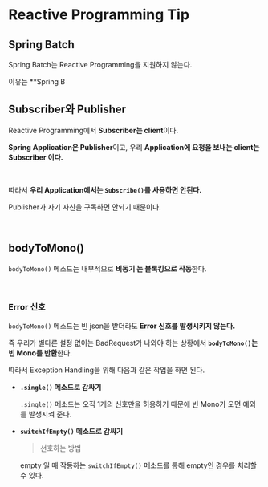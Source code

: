 # Reactive Programming Tip

## Spring Batch

Spring Batch는 Reactive Programming을 지원하지 않는다.

이유는 **Spring B

## Subscriber와 Publisher

Reactive Programming에서 **Subscriber는 client**이다.

**Spring Application은 Publisher**이고, 우리 **Application에 요청을 보내는 client는 Subscriber 이다.**

<br>

따라서 **우리 Application에서는 `Subscribe()`를 사용하면 안된다.**

Publisher가 자기 자신을 구독하면 안되기 때문이다.

<br>

## bodyToMono()

`bodyToMono()` 메소드는 내부적으로 **비동기 논 블록킹으로 작동**한다.

<br>

### Error 신호

`bodyToMono()` 메소드는 빈 json을 받더라도 **Error 신호를 발생시키지 않는다.**

즉 우리가 별다른 설정 없이는 BadRequest가  나와야 하는 상황에서 **`bodyToMono()`는 빈 Mono를 반환**한다.

따라서 Exception Handling을 위해 다음과 같은 작업을 하면 된다.

- **`.single()` 메소드로 감싸기**

  `.single()` 메소드는 오직 1개의 신호만을 허용하기 때문에 빈 Mono가 오면 예외를 발생시켜 준다.

- **`switchIfEmpty()` 메소드로 감싸기**

  > 선호하는 방법

  empty 일 때 작동하는 `switchIfEmpty()` 메소드를 통해 empty인 경우를 처리할 수 있다.